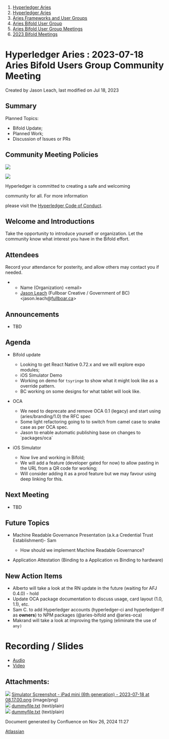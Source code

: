 1. [Hyperledger Aries](index.html)
2. [Hyperledger Aries](Hyperledger-Aries_18481154.html)
3. [Aries Frameworks and User Groups](Aries-Frameworks-and-User-Groups_18481290.html)
4. [Aries Bifold User Group](Aries-Bifold-User-Group_18490719.html)
5. [Aries Bifold User Group Meetings](Aries-Bifold-User-Group-Meetings_18490725.html)
6. [2023 Bifold Meetings](2023-Bifold-Meetings_18517232.html)

# Hyperledger Aries : 2023-07-18 Aries Bifold Users Group Community Meeting

Created by Jason Leach, last modified on Jul 18, 2023

## Summary

Planned Topics:

- Bifold Update;
- Planned Work;
- Discussion of Issues or PRs

## Community Meeting Policies

![](https://wiki.hyperledger.org/download/attachments/29034696/Antitrustnotice.png?version=1&modificationDate=1581695654000&api=v2)

![](https://wiki.hyperledger.org/download/attachments/2392771/welcome.png?version=2&modificationDate=1572450107000&api=v2)

Hyperledger is committed to creating a safe and welcoming

community for all. For more information

please visit the [Hyperledger Code of Conduct](https://lf-hyperledger.atlassian.net/wiki/display/HYP/Hyperledger+Code+of+Conduct).

## Welcome and Introductions

Take the opportunity to introduce yourself or organization. Let the community know what interest you have in the Bifold effort.

## Attendees

Record your attendance for posterity, and allow others may contact you if needed.

- - Name (Organization) &lt;email&gt;
  - [Jason Leach](https://lf-hyperledger.atlassian.net/wiki/people/557058:f6688130-fee2-4c0a-a611-b8623f0d7f57?ref=confluence) (Fullboar Creative / Government of BC) &lt;jason.leach@[fullboar.ca](http://fullboar.ca)&gt;

## Announcements

- TBD

## Agenda

- Bifold update
  
  - Looking to get React Native 0.72.x and we will explore expo modules;
  - iOS Simulator Demo
  - Working on demo for `tsyringe` to show what it might look like as a override pattern.
  - BC working on some designs for what tablet will look like.
- OCA
  
  - We need to deprecate and remove OCA 0.1 (legacy) and start using (aries/branding/1.0) the RFC spec
  - Some light refactoring going to to switch from camel case to snake case as per OCA spec.
  - Jason to enable automatic publishing base on changes to \`packages/oca\`
- iOS Simulator
  
  - Now live and working in Bifold;
  - We will add a feature (developer gated for now) to allow pasting in the URL from a QR code for working;
  - Will consider adding it as a prod feature but we may favour using deep linking for this.

## Next Meeting

- TBD

## Future Topics

- Machine Readable Governance Presentation (a.k.a Credential Trust Establishment)- Sam
  
  - How should we implement Machine Readable Governance?
- Application Attestation (Binding to a Application vs Binding to hardware)

## New Action Items

- Alberto will take a look at the RN update in the future (waiting for AFJ 0.4.0) - hold
- Update OCA package documentation to discuss usage, card layout (1.0, 1.1), etc.
- Sam C. to add Hyperledger accounts (hyperledger-ci and hyperledger-lf as **owners**) to NPM packages (@aries-bifold and @aries-oca)
- Makrand will take a look at improving the typing (eliminate the use of `any)`

# Recording / Slides

- [Audio](#)
- [Video](#)

## Attachments:

![](images/icons/bullet_blue.gif) [Simulator Screenshot - iPad mini (6th generation) - 2023-07-18 at 08.17.00.png](attachments/18506264/18518441.png) (image/png)  
![](images/icons/bullet_blue.gif) [dummyfile.txt](attachments/18506264/18518444.txt) (text/plain)  
![](images/icons/bullet_blue.gif) [dummyfile.txt](attachments/18506264/18518443.txt) (text/plain)

Document generated by Confluence on Nov 26, 2024 11:27

[Atlassian](http://www.atlassian.com/)
